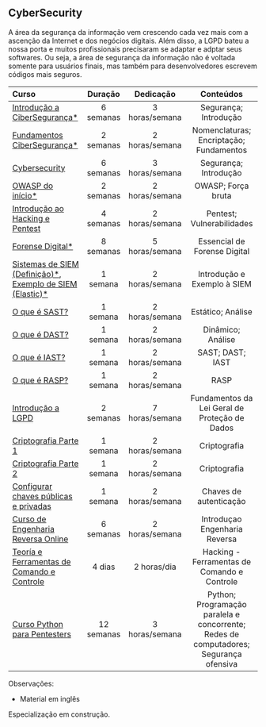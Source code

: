 ## CyberSecurity

A área da segurança da informação vem crescendo cada vez mais com a ascenção da Internet e dos negócios digitais. Além disso, a LGPD bateu a nossa porta e muitos profissionais precisaram se adaptar e adptar seus softwares. Ou seja, a área de segurança da informação não é voltada somente para usuários finais, mas também para desenvolvedores escrevem códigos mais seguros.

Curso | Duração | Dedicação | Conteúdos
:-- | :--: | :--: | :--:
[Introdução a CiberSegurança*](https://www.edx.org/learn/cybersecurity/harvard-university-cs50-s-introduction-to-cybersecurity) |  6 semanas | 3 horas/semana | Segurança; Introdução
[Fundamentos CiberSegurança*](https://www.udemy.com/course/certified-secure-netizen/) | 2 semanas | 2 horas/semana | Nomenclaturas; Encriptação; Fundamentos
[Cybersecurity](https://www.eucapacito.com.br/curso-ec/cybersecurity) |  6 semanas | 3 horas/semana | Segurança; Introdução
[OWASP do início*](https://www.udemy.com/course/owasp-zap-from-scratch/) | 2 semanas | 2 horas/semana | OWASP; Força bruta
[Introdução ao Hacking e Pentest](https://solyd.com.br/treinamentos/introducao-ao-hacking-e-pentest-2/) | 4 semanas | 2 horas/semana | Pentest; Vulnerabilidades
[Forense Digital*](https://acaditi.com.br/essentials-series/#dfe) | 8 semanas | 5 horas/semana | Essencial de Forense Digital
[Sistemas de SIEM (Definição)*](https://www.ibm.com/think/topics/siem), [Exemplo de SIEM (Elastic)*](https://www.elastic.co/training/elastic-security-fundamentals-siem) | 1 semana | 2 horas/semana | Introdução e Exemplo à SIEM
[O que é SAST?](https://www.microfocus.com/pt-br/what-is/sast) | 1 semana | 2 horas/semana | Estático; Análise
[O que é DAST?](https://www.microfocus.com/pt-br/what-is/dast) | 1 semana | 2 horas/semana | Dinâmico; Análise
[O que é IAST?](https://www.nova8.com.br/2020/01/17/o-que-e-iast/) | 1 semana | 2 horas/semana | SAST; DAST; IAST
[O que é RASP?](https://blog.convisoappsec.com/rasp-no-cenario-de-appsec/) | 1 semana | 2 horas/semana | RASP
[Introdução a LGPD](https://www.escolavirtual.gov.br/curso/603) | 2 semanas | 7 horas/semana | Fundamentos da Lei Geral de Proteção de Dados
[Criptografia Parte 1](https://www.youtube.com/watch?v=CcU5Kc_FN_4) | 1 semana | 2 horas/semana | Criptografia
[Criptografia Parte 2](https://www.youtube.com/watch?v=HCHqtpipwu4) | 1 semana | 2 horas/semana | Criptografia
[Configurar chaves públicas e privadas](https://www.youtube.com/watch?v=7BEsfupYngE) | 1 semana | 2 horas/semana | Chaves de autenticação
[Curso de Engenharia Reversa Online](https://hackaflag.com.br/academy.html) | 6 semanas | 2 horas/semana | Introduçao Engenharia Reversa
[Teoría e Ferramentas de Comando e Controle](https://www.youtube.com/watch?v=bUqu8fh7xUg) | 4 dias | 2 horas/dia | Hacking - Ferramentas de Comando e Controle
[Curso Python para Pentesters](https://www.youtube.com/watch?v=KsUTiurSGJM&list=PLY-Tw02f5SDIP3CRtcaenRQc8Yz52m6XZ) | 12 semanas | 3 horas/semana | Python; Programação paralela e concorrente; Redes de computadores; Segurança ofensiva

Observações:
* Material em inglês

Especialização em construção.

